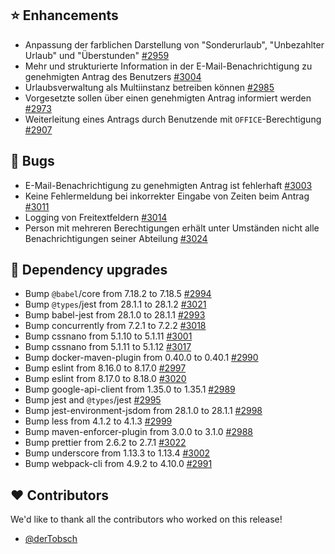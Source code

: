 ## ⭐ Enhancements

- Anpassung der farblichen Darstellung von "Sonderurlaub", "Unbezahlter Urlaub" und "Überstunden" [#2959](https://github.com/urlaubsverwaltung/urlaubsverwaltung/issues/2959)
- Mehr und strukturierte Information in der E-Mail-Benachrichtigung zu genehmigten Antrag des Benutzers [#3004](https://github.com/urlaubsverwaltung/urlaubsverwaltung/issues/3004)
- Urlaubsverwaltung als Multiinstanz betreiben können [#2985](https://github.com/urlaubsverwaltung/urlaubsverwaltung/issues/2985)
- Vorgesetzte sollen über einen genehmigten Antrag informiert werden [#2973](https://github.com/urlaubsverwaltung/urlaubsverwaltung/issues/2973)
- Weiterleitung eines Antrags durch Benutzende mit `OFFICE`-Berechtigung [#2907](https://github.com/urlaubsverwaltung/urlaubsverwaltung/issues/2907)

## 🐞 Bugs

- E-Mail-Benachrichtigung zu genehmigten Antrag ist fehlerhaft [#3003](https://github.com/urlaubsverwaltung/urlaubsverwaltung/issues/3003)
- Keine Fehlermeldung bei inkorrekter Eingabe von Zeiten beim Antrag [#3011](https://github.com/urlaubsverwaltung/urlaubsverwaltung/issues/3011)
- Logging von Freitextfeldern [#3014](https://github.com/urlaubsverwaltung/urlaubsverwaltung/issues/3014)
- Person mit mehreren Berechtigungen erhält unter Umständen nicht alle Benachrichtigungen seiner Abteilung [#3024](https://github.com/urlaubsverwaltung/urlaubsverwaltung/issues/3024)

## 🔨 Dependency upgrades

- Bump `@babel`/core from 7.18.2 to 7.18.5 [#2994](https://github.com/urlaubsverwaltung/urlaubsverwaltung/pull/2994)
- Bump `@types`/jest from 28.1.1 to 28.1.2 [#3021](https://github.com/urlaubsverwaltung/urlaubsverwaltung/pull/3021)
- Bump babel-jest from 28.1.0 to 28.1.1 [#2993](https://github.com/urlaubsverwaltung/urlaubsverwaltung/pull/2993)
- Bump concurrently from 7.2.1 to 7.2.2 [#3018](https://github.com/urlaubsverwaltung/urlaubsverwaltung/pull/3018)
- Bump cssnano from 5.1.10 to 5.1.11 [#3001](https://github.com/urlaubsverwaltung/urlaubsverwaltung/pull/3001)
- Bump cssnano from 5.1.11 to 5.1.12 [#3017](https://github.com/urlaubsverwaltung/urlaubsverwaltung/pull/3017)
- Bump docker-maven-plugin from 0.40.0 to 0.40.1 [#2990](https://github.com/urlaubsverwaltung/urlaubsverwaltung/pull/2990)
- Bump eslint from 8.16.0 to 8.17.0 [#2997](https://github.com/urlaubsverwaltung/urlaubsverwaltung/pull/2997)
- Bump eslint from 8.17.0 to 8.18.0 [#3020](https://github.com/urlaubsverwaltung/urlaubsverwaltung/pull/3020)
- Bump google-api-client from 1.35.0 to 1.35.1 [#2989](https://github.com/urlaubsverwaltung/urlaubsverwaltung/pull/2989)
- Bump jest and `@types`/jest [#2995](https://github.com/urlaubsverwaltung/urlaubsverwaltung/pull/2995)
- Bump jest-environment-jsdom from 28.1.0 to 28.1.1 [#2998](https://github.com/urlaubsverwaltung/urlaubsverwaltung/pull/2998)
- Bump less from 4.1.2 to 4.1.3 [#2999](https://github.com/urlaubsverwaltung/urlaubsverwaltung/pull/2999)
- Bump maven-enforcer-plugin from 3.0.0 to 3.1.0 [#2988](https://github.com/urlaubsverwaltung/urlaubsverwaltung/pull/2988)
- Bump prettier from 2.6.2 to 2.7.1 [#3022](https://github.com/urlaubsverwaltung/urlaubsverwaltung/pull/3022)
- Bump underscore from 1.13.3 to 1.13.4 [#3002](https://github.com/urlaubsverwaltung/urlaubsverwaltung/pull/3002)
- Bump webpack-cli from 4.9.2 to 4.10.0 [#2991](https://github.com/urlaubsverwaltung/urlaubsverwaltung/pull/2991)

## ❤️ Contributors

We'd like to thank all the contributors who worked on this release!

- [@derTobsch](https://github.com/derTobsch)
